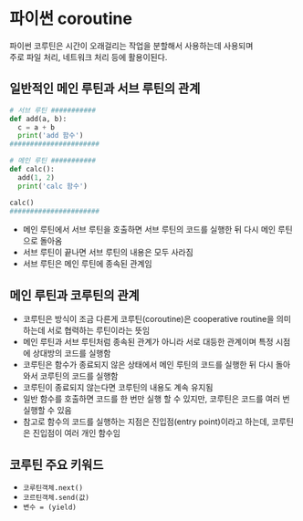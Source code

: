 # 파이썬 coroutine

파이썬 코루틴은 시간이 오래걸리는 작업을 분할해서 사용하는데 사용되며  
주로 파일 처리, 네트워크 처리 등에 활용이된다.

## 일반적인 메인 루틴과 서브 루틴의 관계

```python
# 서브 루틴 ###########
def add(a, b):
  c = a + b
  print('add 함수')
######################

# 메인 루틴 ###########
def calc():
  add(1, 2)
  print('calc 함수')

calc()
######################
```

- 메인 루틴에서 서브 루틴을 호출하면 서브 루틴의 코드를 실행한 뒤 다시 메인 루틴으로 돌아옴
- 서브 루틴이 끝나면 서브 루틴의 내용은 모두 사라짐
- 서브 루틴은 메인 루틴에 종속된 관계임

## 메인 루틴과 코루틴의 관계

- 코루틴은 방식이 조금 다른게 코루틴(coroutine)은 cooperative routine을 의미하는데 서로 협력하는 루틴이라는 뜻임
- 메인 루틴과 서브 루틴처럼 종속된 관계가 아니라 서로 대등한 관계이며 특정 시점에 상대방의 코드를 실행함
- 코루틴은 함수가 종료되지 않은 상태에서 메인 루틴의 코드를 실행한 뒤 다시 돌아와서 코루틴의 코드를 실행함
- 코루틴이 종료되지 않는다면 코루틴의 내용도 계속 유지됨
- 일반 함수를 호출하면 코드를 한 번만 실행 할 수 있지만, 코루틴은 코드를 여러 번 실행할 수 있음
- 참고로 함수의 코드를 실행하는 지점은 진입점(entry point)이라고 하는데, 코루틴은 진입점이 여러 개인 함수임

## 코루틴 주요 키워드

- `코루틴객체.next()`
- `코르틴객체.send(값)`
- `변수 = (yield)`
